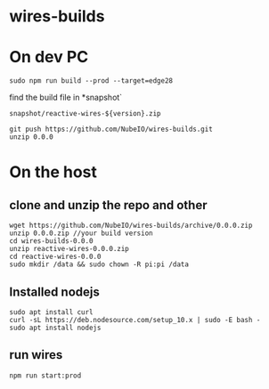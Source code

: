 # wires-builds


# On dev PC

```
sudo npm run build --prod --target=edge28
```

find the build file in *snapshot`

```
snapshot/reactive-wires-${version}.zip
```

```
git push https://github.com/NubeIO/wires-builds.git 
unzip 0.0.0
```



# On the host

## clone and unzip the repo and other

```
wget https://github.com/NubeIO/wires-builds/archive/0.0.0.zip
unzip 0.0.0.zip //your build version
cd wires-builds-0.0.0
unzip reactive-wires-0.0.0.zip
cd reactive-wires-0.0.0
sudo mkdir /data && sudo chown -R pi:pi /data
```


## Installed nodejs

```
sudo apt install curl
curl -sL https://deb.nodesource.com/setup_10.x | sudo -E bash -
sudo apt install nodejs
```

## run wires

```
npm run start:prod

```


